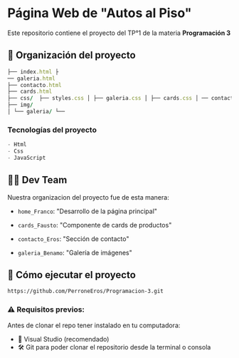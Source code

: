 # Página Web de "Autos al Piso"
Este repositorio contiene el proyecto del TP°1 de la materia **Programación 3**


## 🧠 Organización del proyecto
```ruby
├── index.html ├
── galeria.html
├── contacto.html
├── cards.html
├── css/  ├── styles.css │ ├── galeria.css │ ├── cards.css │ ── contacto.css
├── img/
│ └── galeria/ └──
```

### Tecnologías del proyecto

```js
- Html
- Css 
- JavaScript
```


## 👨‍💻 Dev Team
Nuestra organizacion del proyecto fue de esta manera:

- ``home_Franco``: "Desarrollo de la página principal"

- `cards_Fausto`: "Componente de cards de productos"

- ``contacto_Eros``: "Sección de contacto"

- `galeria_Benamo`: "Galería de imágenes"

## 🚀 Cómo ejecutar el proyecto

```bash
https://github.com/PerroneEros/Programacion-3.git
```
### ⚠️ Requisitos previos:

Antes de clonar el repo tener instalado en tu computadora:

- 👾 Visual Studio (recomendado)
- 🛠️ Git para poder clonar el repositorio desde la terminal o consola
